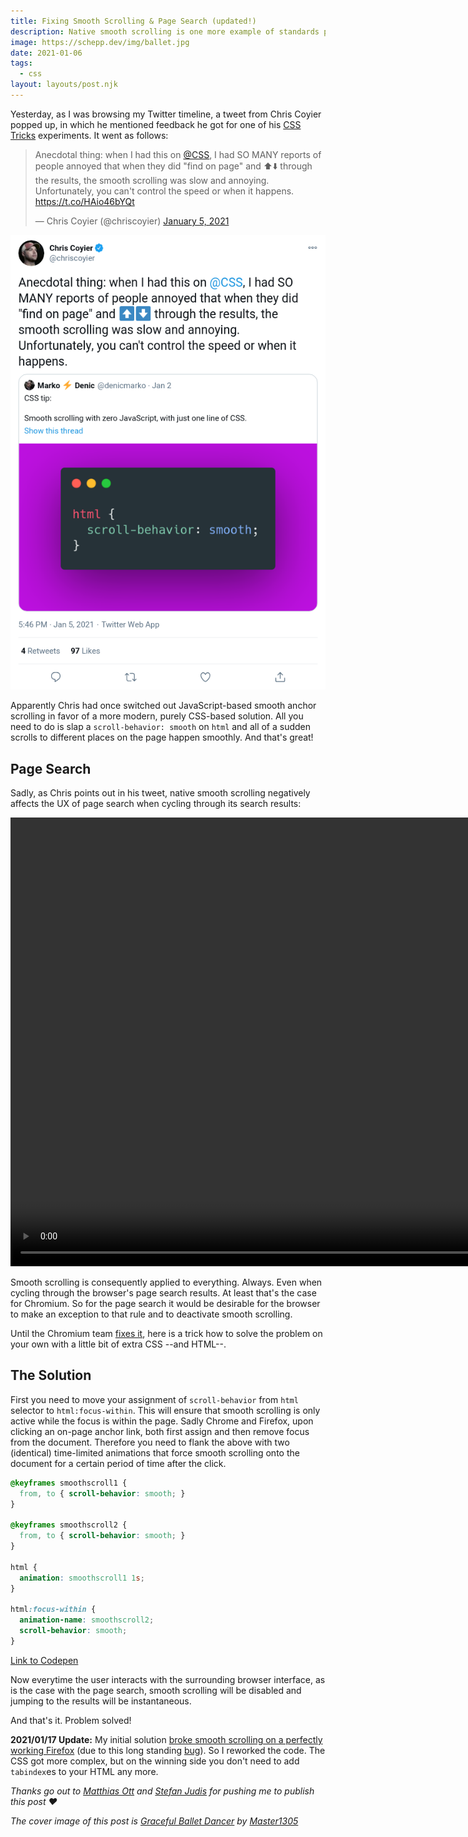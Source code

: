 ```yaml
---
title: Fixing Smooth Scrolling & Page Search (updated!)
description: Native smooth scrolling is one more example of standards paving the cow path by declaring a wide-spread practice officially a thing&#58; being able to smoothly scroll the viewport to another part of a page without the user losing their orientation. As good at it is, though, it also has an undesired side effect on the browser's built-in page search. This posts shows what the problem is and how to solve it.
image: https://schepp.dev/img/ballet.jpg
date: 2021-01-06
tags:
  - css
layout: layouts/post.njk
---
```

Yesterday, as I was browsing my Twitter timeline, a tweet from Chris Coyier popped up, in which he mentioned feedback he got for one of his [CSS Tricks](https://css-tricks.com/) experiments. It went as follows:

<blockquote class="twitter-tweet"><p lang="en" dir="ltr">Anecdotal thing: when I had this on <a href="https://twitter.com/css?ref_src=twsrc%5Etfw">@CSS</a>, I had SO MANY reports of people annoyed that when they did &quot;find on page&quot; and ⬆️⬇️ through the results, the smooth scrolling was slow and annoying. Unfortunately, you can&#39;t control the speed or when it happens. <a href="https://t.co/HAio46bYQt">https://t.co/HAio46bYQt</a></p>&mdash; Chris Coyier (@chriscoyier) <a href="https://twitter.com/chriscoyier/status/1346513455516426242?ref_src=twsrc%5Etfw">January 5, 2021</a></blockquote> <script async src="https://platform.twitter.com/widgets.js" charset="utf-8"></script>

<noscript>
    <img src="/img/twitter-chris-coyer-smooth-scrolling-page-search.png" alt="Screenshot of Chris Coyier's tweet">
</noscript>

Apparently Chris had once switched out JavaScript-based smooth anchor scrolling in favor of a more modern, purely CSS-based solution. All you need to do is slap a `scroll-behavior: smooth` on `html` and all of a sudden scrolls to different places on the page happen smoothly. And that's great!

## Page Search

Sadly, as Chris points out in his tweet, native smooth scrolling negatively affects the UX of page search when cycling through its search results:

<video width="1128" height="718" autoplay muted loop>
  <source src="/img/smooth-scroll-page-search.mp4" type="video/mp4">
</video>

Smooth scrolling is consequently applied to everything. Always. Even when cycling through the browser's page search results. At least that's the case for Chromium. So for the page search it would be desirable for the browser to make an exception to that rule and to deactivate smooth scrolling.

Until the Chromium team [fixes it](https://bugs.chromium.org/p/chromium/issues/detail?id=866694), here is a trick how to solve the problem on your own with a little bit of extra CSS --and HTML--.

## The Solution

First you need to move your assignment of `scroll-behavior` from `html` selector to `html:focus-within`. This will ensure that smooth scrolling is only active while the focus is within the page. Sadly Chrome and Firefox, upon clicking an on-page anchor link, both first assign and then remove focus from the document. Therefore you need to flank the above with two (identical) time-limited animations that force smooth scrolling onto the document for a certain period of time after the click.

```css
@keyframes smoothscroll1 {
  from, to { scroll-behavior: smooth; }
}

@keyframes smoothscroll2 {
  from, to { scroll-behavior: smooth; }
}

html {
  animation: smoothscroll1 1s;
}

html:focus-within {
  animation-name: smoothscroll2;
  scroll-behavior: smooth;
}
```

[Link to Codepen](https://codepen.io/Schepp/pen/wvzNLJz)

Now everytime the user interacts with the surrounding browser interface, as is the case with the page search, smooth scrolling will be disabled and jumping to the results will be instantaneous.

And that's it. Problem solved!

**2021/01/17 Update:** My initial solution [broke smooth scrolling on a perfectly working Firefox](https://twitter.com/chrlsbr/status/1351284407794073606) (due to this long standing [bug](https://bugzilla.mozilla.org/show_bug.cgi?id=308064)). So I reworked the code. The CSS got more complex, but on the winning side you don't need to add `tabindex`es to your HTML any more.

_Thanks go out to [Matthias Ott](https://matthiasott.com/) and [Stefan Judis](https://www.stefanjudis.com/) for pushing me to publish this post ❤_

_The cover image of this post is [Graceful Ballet Dancer](https://www.shutterstock.com/de/image-photo/graceful-ballet-dancer-classic-ballerina-dancing-1412088299) by [Master1305](https://www.shutterstock.com/de/g/Master1305)_
